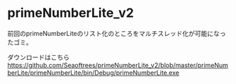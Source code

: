 # primeNumberLite_v2
前回のprimeNumberLiteのリスト化のところをマルチスレッド化が可能になったゴミ。

ダウンロードはこちら
https://github.com/Seaoftrees/primeNumberLite_v2/blob/master/primeNumberLite/primeNumberLite/bin/Debug/primeNumberLite.exe
